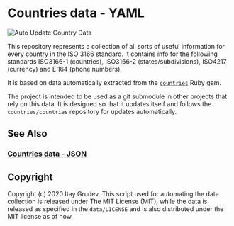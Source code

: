 Countries data - YAML
=============

![Auto Update Country Data](https://github.com/countries/countries-data-yaml/workflows/Auto%20Update%20Country%20Data/badge.svg?event=schedule)

This repository represents a collection of all sorts of useful information for every country in the ISO 3166 standard. It contains info for the following standards ISO3166-1 (countries), ISO3166-2 (states/subdivisions), ISO4217 (currency) and E.164 (phone numbers).

It is based on data automatically extracted from the [`countries`](https://github.com/countries/countries) Ruby gem.

The project is intended to be used as a git submodule in other projects that rely on this data. It is designed so that it updates itself and follows the `countries/countries` repository for updates automatically.

See Also
--------

### [Countries data - JSON](https://github.com/countries/countries-data-json)

Copyright
---------

Copyright (c) 2020 Itay Grudev. This script used for automating the data collection is released under The MIT License (MIT), while the data is released as specified in the `data/LICENSE` and is also distributed under the MIT license as of now.
